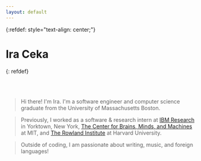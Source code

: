 ```yaml
---
layout: default
---
```



{:refdef: style="text-align: center;"}
# Ira Ceka
{: refdef}

<br>
<br>

> Hi there! I'm Ira. I'm a software engineer and computer science graduate from the University of Massachusetts Boston. 

> Previously, I worked as a software & research intern at [IBM Research](http://www.research.ibm.com/) in Yorktown, New York, 
> [The Center for Brains, Minds, and Machines](https://cbmm.mit.edu/) at MIT, and 
> [The Rowland Institute](https://www2.rowland.harvard.edu/) at Harvard University.

> Outside of coding, I am passionate about writing, music, and foreign languages!

<br>
<br>

